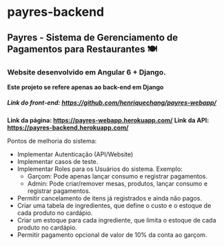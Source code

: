 # payres-backend
## Payres - Sistema de Gerenciamento de Pagamentos para Restaurantes  🍽 

### Website desenvolvido em Angular 6 + Django. 
**Este projeto se refere apenas ao back-end em Django**

##### Link do front-end: https://github.com/henriquechang/payres-webapp/ ##### 

**Link da página: https://payres-webapp.herokuapp.com/**
**Link da API: https://payres-backend.herokuapp.com/**

Pontos de melhoria do sistema:

- Implementar Autenticação (API/Website)
- Implementar casos de teste.
- Implementar Roles para os Usuários do sistema. Exemplo:
  - Garçom: Pode apenas lançar consumo e registrar pagamentos.
  - Admin: Pode criar/remover mesas, produtos, lançar consumo e registrar pagamentos.
- Permitir cancelamento de itens já registrados e ainda não pagos.
- Criar uma tabela de ingredientes, que define o custo e o estoque de cada produto no cardápio.
- Criar um estoque para cada ingrediente, que limita o estoque de cada produto no cardápio.
- Permitir pagamento opcional de valor de 10% da conta ao garçom.
